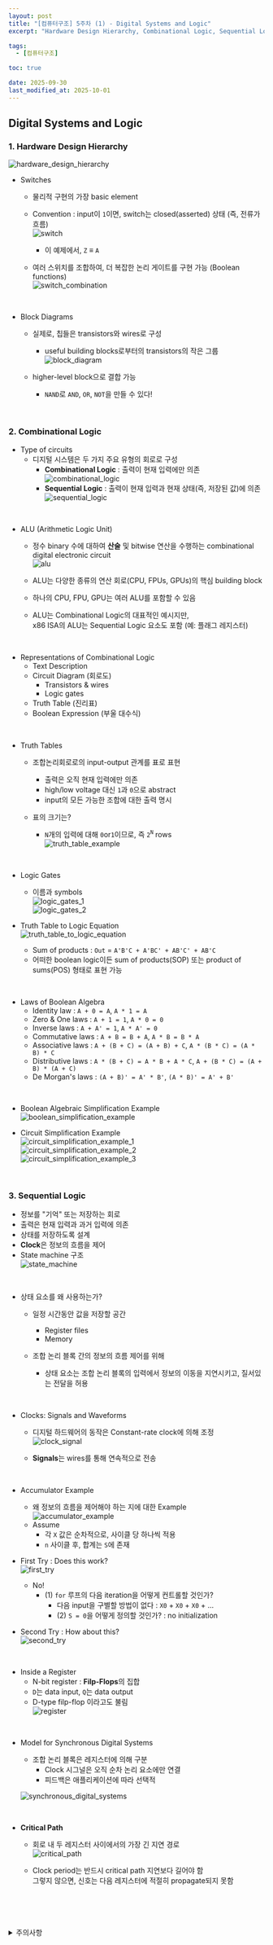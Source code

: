 ```yaml
---
layout: post
title: "[컴퓨터구조] 5주차 (1) - Digital Systems and Logic"
excerpt: "Hardware Design Hierarchy, Combinational Logic, Sequential Logic"

tags:
  - [컴퓨터구조]

toc: true

date: 2025-09-30
last_modified_at: 2025-10-01
---
```

## Digital Systems and Logic
### 1. Hardware Design Hierarchy
![hardware_design_hierarchy][def]  

- Switches
  - 물리적 구현의 가장 basic element
  - Convention : input이 `1`이면, switch는 closed(asserted) 상태 (즉, 전류가 흐름)  
  ![switch][def2]  
    - 이 예제에서, `Z` ≡ `A`

  - 여러 스위치를 조합하여, 더 복잡한 논리 게이트를 구현 가능 (Boolean functions)  
  ![switch_combination][def3]  

<br>

- Block Diagrams
  - 실제로, 칩들은 transistors와 wires로 구성
    - useful building blocks로부터의 transistors의 작은 그룹  
  ![block_diagram][def4]  

  - higher-level block으로 결합 가능
    -  `NAND`로 `AND`, `OR`, `NOT`을 만들 수 있다!

<br>

### 2. Combinational Logic  
- Type of circuits
  - 디지털 시스템은 두 가지 주요 유형의 회로로 구성
    - **Combinational Logic** : 출력이 현재 입력에만 의존  
    ![combinational_logic][def5]  
    - **Sequential Logic** : 출력이 현재 입력과 현재 상태(즉, 저장된 값)에 의존  
    ![sequential_logic][def6]  

<br>

- ALU (Arithmetic Logic Unit)
  - 정수 binary 수에 대하여 **산술** 및 bitwise 연산을 수행하는 combinational digital electronic circuit  
  ![alu][def7]

  - ALU는 다양한 종류의 연산 회로(CPU, FPUs, GPUs)의 핵심 building block
  - 하나의 CPU, FPU, GPU는 여러 ALU를 포함할 수 있음
  - ALU는 Combinational Logic의 대표적인 예시지만,  
  x86 ISA의 ALU는 Sequential Logic 요소도 포함 (예: 플래그 레지스터)

<br>

- Representations of Combinational Logic
  - Text Description
  - Circuit Diagram (회로도)
    - Transistors & wires
    - Logic gates
  - Truth Table (진리표)
  - Boolean Expression (부울 대수식)

<br>

- Truth Tables
  - 조합논리회로로의 input-output 관계를 표로 표현
    - 출력은 오직 현재 입력에만 의존
    - high/low voltage 대신 `1`과 `0`으로 abstract
    - input의 모든 가능한 조합에 대한 출력 명시  

  - 표의 크기는?  
    - `N`개의 입력에 대해 `0`or`1`이므로, 즉 `2`<sup>`N`</sup> rows  
    ![truth_table_example][def8]  

<br>

- Logic Gates
  - 이름과 symbols  
  ![logic_gates_1][def9]  
  ![logic_gates_2][def10]  

- Truth Table to Logic Equation  
![truth_table_to_logic_equation][def11]
  - Sum of products : `Out` = `A'B'C + A'BC' + AB'C' + AB'C`  
  - 어떠한 boolean logic이든 sum of products(SOP) 또는 product of sums(POS) 형태로 표현 가능  

<br>

- Laws of Boolean Algebra
  - Identity law : `A + 0 = A`, `A * 1 = A`
  - Zero & One laws : `A + 1 = 1`, `A * 0 = 0`
  - Inverse laws : `A + A' = 1`, `A * A' = 0`
  - Commutative laws : `A + B = B + A`, `A * B = B * A`
  - Associative laws : `A + (B + C) = (A + B) + C`, `A * (B * C) = (A * B) * C`
  - Distributive laws : `A * (B + C) = A * B + A * C`, `A + (B * C) = (A + B) * (A + C)`
  - De Morgan's laws : `(A + B)' = A' * B'`, `(A * B)' = A' + B'`

<br>

- Boolean Algebraic Simplification Example  
![boolean_simplification_example][def12]

- Circuit Simplification Example  
![circuit_simplification_example_1][def13]  
![circuit_simplification_example_2][def14]  
![circuit_simplification_example_3][def15]  

<br>

### 3. Sequential Logic
- 정보를 "기억" 또는 저장하는 회로
- 출력은 현재 입력과 과거 입력에 의존
- 상태를 저장하도록 설계
- **Clock**은 정보의 흐름을 제어
- State machine 구조  
![state_machine][def16]  

<br>

- 상태 요소를 왜 사용하는가?
  - 일정 시간동안 값을 저장할 공간
    - Register files
    - Memory

  - 조합 논리 블록 간의 정보의 흐름 제어를 위해
    - 상태 요소는 조합 논리 블록의 입력에서 정보의 이동을 지연시키고, 질서있는 전달을 허용

<br>

- Clocks: Signals and Waveforms
  - 디지털 하드웨어의 동작은 Constant-rate clock에 의해 조정  
  ![clock_signal][def17]  
  
  - **Signals**는 wires를 통해 연속적으로 전송  

<br>

- Accumulator Example
  - 왜 정보의 흐름을 제어해야 하는 지에 대한 Example  
  ![accumulator_example][def18]  
  - Assume
    - 각 `X` 값은 순차적으로, 사이클 당 하나씩 적용
    - `n` 사이클 후, 합계는 `S`에 존재

- First Try : Does this work?  
![first_try][def19]  
  - No!
    - (1) `for` 루프의 다음 iteration을 어떻게 컨트롤할 것인가?
      - 다음 input을 구별할 방법이 없다 : `X0` + `X0` + `X0` + ...
      - (2) `S = 0`을 어떻게 정의할 것인가? : no initialization  

- Second Try : How about this?  
![second_try][def20]  

<br>

- Inside a Register
  - N-bit register : **Filp-Flops**의 집합
  - `D`는 data input, `Q`는 data output
  - D-type filp-flop 이라고도 불림  
  ![register][def21]  

<br>

- Model for Synchronous Digital Systems
  - 조합 논리 블록은 레지스터에 의해 구분
    - Clock 시그널은 오직 순차 논리 요소에만 연결
    - 피드백은 애플리케이션에 따라 선택적  
    
  ![synchronous_digital_systems][def22]    

<br>

- **Critical Path**
  - 회로 내 두 레지스터 사이에서의 가장 긴 지연 경로  
  ![critical_path][def23]  
  
  - Clock period는 반드시 critical path 지연보다 길어야 함  
  그렇지 않으면, 신호는 다음 레지스터에 적절히 propagate되지 못함  

<br>
<br>
<br>
<br>
<details>
<summary>주의사항</summary>
<div markdown="1">  

이 포스팅은 강원대학교 송원준 교수님의 컴퓨터구조 수업을 들으며 내용을 정리 한 것입니다.  
수업 내용에 대한 저작권은 교수님께 있으니,  
다른 곳으로의 무분별한 내용 복사를 자제해 주세요.  

</div>
</details>

[def]: https://i.imgur.com/iHr4qJk.png
[def2]: https://i.imgur.com/LgcwbAI.png
[def3]: https://i.imgur.com/24flPfu.png
[def4]: https://i.imgur.com/NAp6ft4.png
[def5]: https://i.imgur.com/GFjpjNR.png
[def6]: https://i.imgur.com/AO9zDiK.png
[def7]: https://i.imgur.com/yrLiE1e.png
[def8]: https://i.imgur.com/0eWUHgp.png
[def9]: https://i.imgur.com/XDwY14f.png
[def10]: https://i.imgur.com/eDIjq4J.png
[def11]: https://i.imgur.com/xSF27Yr.png
[def12]: https://i.imgur.com/rISYPey.png
[def13]: https://i.imgur.com/SowXmeI.png
[def14]: https://i.imgur.com/523faig.png
[def15]: https://i.imgur.com/rtZZNZD.png
[def16]: https://i.imgur.com/naC1XKr.png
[def17]: https://i.imgur.com/iBuJjQ9.png
[def18]: https://i.imgur.com/e0NMsX9.png
[def19]: https://i.imgur.com/cTNkg5G.png
[def20]: https://i.imgur.com/aLoYhnx.png
[def21]: https://i.imgur.com/NeS7SOE.png
[def22]: https://i.imgur.com/zke4qHW.png
[def23]: https://i.imgur.com/GazOxIk.png